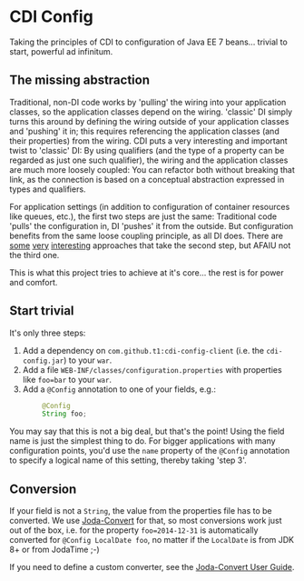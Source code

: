 # CDI Config

Taking the principles of CDI to configuration of Java EE 7 beans... trivial to start, powerful ad infinitum.


## The missing abstraction

Traditional, non-DI code works by 'pulling' the wiring into your application classes, so the application classes depend on the wiring. 'classic' DI simply turns this around by defining the wiring outside of your application classes and 'pushing' it in; this requires referencing the application classes (and their properties) from the wiring. CDI puts a very interesting and important twist to 'classic' DI: By using qualifiers (and the type of a property can be regarded as just one such qualifier), the wiring and the application classes are much more loosely coupled: You can refactor both without breaking that link, as the connection is based on a conceptual abstraction expressed in types and qualifiers.

For application settings (in addition to configuration of container resources like queues, etc.), the first two steps are just the same: Traditional code 'pulls' the configuration in, DI 'pushes' it from the outside. But configuration benefits from the same loose coupling principle, as all DI does. There are [some](http://www.adam-bien.com/roller/abien/entry/how_to_configure_java_ee) [very](http://seamframework.org/Seam3/ConfigModule) [interesting](http://antoniogoncalves.org/2011/06/10/debate-and-what-about-configuration-in-java-ee-7/) approaches that take the second step, but AFAIU not the third one.

This is what this project tries to achieve at it's core... the rest is for power and comfort.

## Start trivial

It's only three steps:

1. Add a dependency on `com.github.t1:cdi-config-client` (i.e. the `cdi-config.jar`) to your `war`.
1. Add a file `WEB-INF/classes/configuration.properties` with properties like `foo=bar` to your `war`.
1. Add a `@Config` annotation to one of your fields, e.g.:

```java
        @Config
        String foo;
```

You may say that this is not a big deal, but that's the point! Using the field name is just the simplest thing to do. For bigger applications with many configuration points, you'd use the `name` property of the `@Config` annotation to specify a logical name of this setting, thereby taking 'step 3'.

## Conversion

If your field is not a `String`, the value from the properties file has to be converted. We use [Joda-Convert](http://www.joda.org/joda-convert/) for that, so most conversions work just out of the box, i.e. for the property `foo=2014-12-31` is automatically converted for `@Config LocalDate foo`, no matter if the `LocalDate` is from JDK 8+ or from JodaTime ;-)

If you need to define a custom converter, see the [Joda-Convert User Guide](http://www.joda.org/joda-convert/userguide.html).

